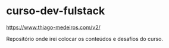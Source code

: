 # curso-dev-fulstack
https://www.thiago-medeiros.com/v2/

Repositório onde irei colocar os conteúdos e desafios do curso.
